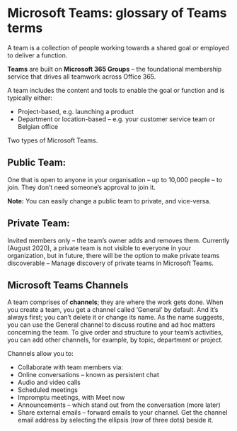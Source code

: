 # Microsoft Teams: glossary of Teams terms
A team is a collection of people working towards a shared goal or employed to deliver a function.

**Teams** are built on **Microsoft 365 Groups** – the foundational membership service that drives all teamwork across Office 365.

A team includes the content and tools to enable the goal or function and is typically either:
-	Project-based, e.g. launching a product
-	Department or location-based – e.g. your customer service team or Belgian office

Two types of Microsoft Teams.

## Public Team:
One that is open to anyone in your organisation – up to 10,000 people – to join. They don’t need someone’s approval to join it.

**Note:** You can easily change a public team to private, and vice-versa.

## Private Team:

Invited members only – the team’s owner adds and removes them. Currently (August 2020), a private team is not visible to everyone in your organization, but in future, there will be the option to make private teams discoverable – Manage discovery of private teams in Microsoft Teams.
 
## Microsoft Teams Channels

A team comprises of **channels**; they are where the work gets done. When you create a team, you get a channel called ‘General’ by default. And it’s always first; you can’t delete it or change its name.
As the name suggests, you can use the General channel to discuss routine and ad hoc matters concerning the team.
To give order and structure to your team’s activities, you can add other channels, for example, by topic, department or project.

Channels allow you to:
- Collaborate with team members via:
- Online conversations – known as persistent chat
- Audio and video calls
-	Scheduled meetings
-	Impromptu meetings, with Meet now
-	Announcements – which stand out from the conversation (more later)
-	Share external emails – forward emails to your channel. Get the channel email address by selecting the ellipsis (row of three dots) beside it. 
